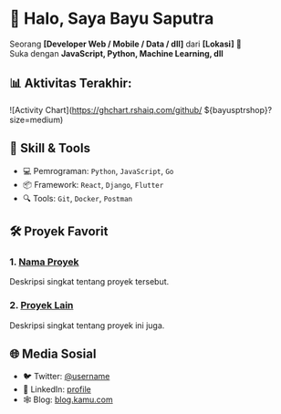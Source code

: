 # 👋 Halo, Saya Bayu Saputra

Seorang **[Developer Web / Mobile / Data / dll]** dari **[Lokasi]** 📍  
Suka dengan **JavaScript, Python, Machine Learning, dll**  

## 📊 Aktivitas Terakhir:
<!-- Activity Graph -->
![Activity Chart](https://ghchart.rshaiq.com/github/  ${bayusptrshop}?size=medium)

## 🧩 Skill & Tools
- 💻 Pemrograman: `Python`, `JavaScript`, `Go`
- 📦 Framework: `React`, `Django`, `Flutter`
- 🔍 Tools: `Git`, `Docker`, `Postman`

## 🛠️ Proyek Favorit
### 1. [Nama Proyek](https://github.com/username/project )
Deskripsi singkat tentang proyek tersebut.

### 2. [Proyek Lain](https://github.com/username/project2 )
Deskripsi singkat tentang proyek ini juga.

## 🌐 Media Sosial
- 🐦 Twitter: [@username](https://twitter.com/username )
- 💼 LinkedIn: [profile](https://linkedin.com/in/username )
- 🕸️ Blog: [blog.kamu.com](https://blog.kamu.com )
